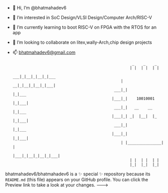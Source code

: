 - 👋 Hi, I’m @bhatmahadev6
- 👀 I’m interested in SoC Design/VLSI Design/Computer Arch/RISC-V
- 🌱 I’m currently learning to boot RISC-V on FPGA with the RTOS for an app
- 💞️ I’m looking to collaborate on litex,wally-Arch,chip design projects
- 📫 bhatmahadev6@gmail.com

                                                        
                                                           _    _    _
                                                          | |  | |  | |
                                                       ___|_|__|_|__|_|___
                                                      | __|_|__|_|__|_|___| 
                                                   ___|_|               |_|___    
                                                  |___|_|    10010001   |_|___|
                                                   ___|_|   __    __    |_|___
                                                  |___|_| _|  |__|  |_  |_|___|
                                                   ___|_|               |_|___
                                                  |___|_|               |_|___|
                                                      | |_______________| |
                                                      |___|_|__|_|__|_|___|
                                                          | |  | |  | |
                                                          |_|  |_|  |_|







bhatmahadev6/bhatmahadev6 is a ✨ special ✨ repository because its `README.md` (this file) appears on your GitHub profile.
You can click the Preview link to take a look at your changes.
--->
